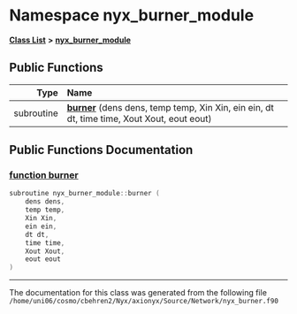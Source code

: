 
# Namespace nyx\_burner\_module


[**Class List**](annotated.md) **>** [**nyx\_burner\_module**](namespacenyx__burner__module.md)




















## Public Functions

| Type | Name |
| ---: | :--- |
|  subroutine | [**burner**](namespacenyx__burner__module.md#function-burner) (dens dens, temp temp, Xin Xin, ein ein, dt dt, time time, Xout Xout, eout eout) <br> |








## Public Functions Documentation


### <a href="#function-burner" id="function-burner">function burner </a>


```cpp
subroutine nyx_burner_module::burner (
    dens dens,
    temp temp,
    Xin Xin,
    ein ein,
    dt dt,
    time time,
    Xout Xout,
    eout eout
) 
```



------------------------------
The documentation for this class was generated from the following file `/home/uni06/cosmo/cbehren2/Nyx/axionyx/Source/Network/nyx_burner.f90`